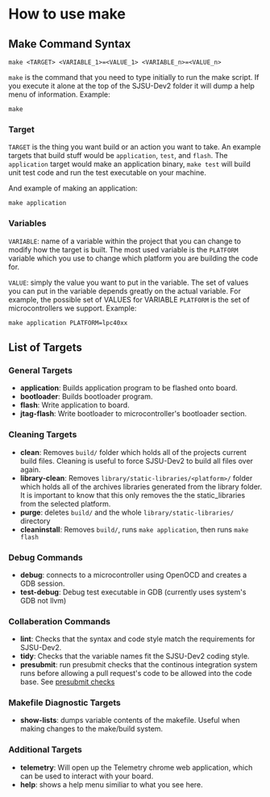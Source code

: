 # How to use make

## Make Command Syntax

    make <TARGET> <VARIABLE_1>=<VALUE_1> <VARIABLE_n>=<VALUE_n>

`make` is the command that you need to type initially to run the make
script. If you execute it alone at the top of the SJSU-Dev2 folder it
will dump a help menu of information. Example:

    make

### Target

`TARGET` is the thing you want build or an action you want to take. An
example targets that build stuff would be `application`, `test`, and `flash`.
The `application` target would make an application binary, `make test` will
build unit test code and run the test executable on your machine.

And example of making an application:

    make application

### Variables

`VARIABLE`: name of a variable within the project that you can change to
modify how the target is built. The most used variable is the `PLATFORM`
variable which you use to change which platform you are building the
code for.

`VALUE`: simply the value you want to put in the variable. The set of
values you can put in the variable depends greatly on the actual
variable. For example, the possible set of VALUES for VARIABLE
`PLATFORM` is the set of microcontrollers we support. Example:

    make application PLATFORM=lpc40xx

## List of Targets

### General Targets

- **application**: Builds application program to be flashed onto board.
- **bootloader**: Builds bootloader program.
- **flash**: Write application to board.
- **jtag-flash**: Write bootloader to microcontroller's bootloader section.

### Cleaning Targets
- **clean**: Removes `build/` folder which holds all of the projects current
  build files. Cleaning is useful to force SJSU-Dev2 to build all files over
  again.
- **library-clean**: Removes `library/static-libraries/<platform>/` folder which
  holds all of the archives libraries generated from the library folder. It is
  important to know that this only removes the the static_libraries from the
  selected platform.
- **purge**: deletes `build/` and the whole `library/static-libraries/`
  directory
- **cleaninstall**: Removes `build/`, runs `make application`, then runs
  `make flash`

### Debug Commands

- **debug**: connects to a microcontroller using OpenOCD and creates a GDB
  session.
- **test-debug**: Debug test executable in GDB (currently uses system's GDB not
  llvm)

### Collaberation Commands

- **lint**: Checks that the syntax and code style match the
  requirements for SJSU-Dev2.
- **tidy**: Checks that the variable names fit the SJSU-Dev2 coding
  style.
- **presubmit**: run presubmit checks that the continous integration system runs
  before allowing a pull request's code to be allowed into the code base.
  See [presubmit checks](../contributing/presubmit-checks.md)

### Makefile Diagnostic Targets

- **show-lists**: dumps variable contents of the makefile. Useful when making
changes to the make/build system.

### Additional Targets
- **telemetry**: Will open up the Telemetry chrome web application, which can be
  used to interact with your board.
- **help**: shows a help menu similiar to what you see here.